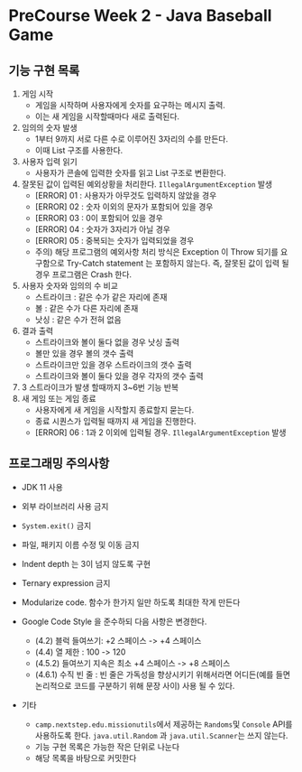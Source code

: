 # PreCourse Week 2 - Java Baseball Game

## 기능 구현 목록

1. 게임 시작
    - 게임을 시작하며 사용자에게 숫자를 요구하는 메시지 출력.
    - 이는 새 게임을 시작할때마다 새로 출력된다.
2. 임의의 숫자 발생
    - 1부터 9까지 서로 다른 수로 이루어진 3자리의 수를 만든다.
    - 이때 List<Integer> 구조를 사용한다.
3. 사용자 입력 읽기
    - 사용자가 콘솔에 입력한 숫자를 읽고 List<Integer> 구조로 변환한다.
4. 잘못된 값이 입력된 예외상황을 처리한다. `IllegalArgumentException` 발생
    - [ERROR] 01 : 사용자가 아무것도 입력하지 않았을 경우
    - [ERROR] 02 : 숫자 이외의 문자가 포함되어 있을 경우
    - [ERROR] 03 : 0이 포함되어 있을 경우
    - [ERROR] 04 : 숫자가 3자리가 아닐 경우
    - [ERROR] 05 : 중복되는 숫자가 입력되었을 경우
    - 주의) 해당 프로그램의 예외사항 처리 방식은 Exception 이 Throw 되기를 요구함으로 Try-Catch statement 는 포함하지 않는다. 즉, 잘못된 값이 입력 될 경우 프로그램은 Crash 한다.
5. 사용자 숫자와 임의의 수 비교
    - 스트라이크 : 같은 수가 같은 자리에 존재
    - 볼 : 같은 수가 다른 자리에 존재
    - 낫싱 : 같은 수가 전혀 없음
6. 결과 출력
    - 스트라이크와 볼이 둘다 없을 경우 낫싱 출력
    - 볼만 있을 경우 볼의 갯수 출력
    - 스트라이크만 있을 경우 스트라이크의 갯수 출력
    - 스트라이크와 볼이 둘다 있을 경우 각자의 갯수 출력
7. 3 스트라이크가 발생 할때까지 3~6번 기능 반복
8. 새 게임 또는 게임 종료
    - 사용자에게 새 게임을 시작할지 종료할지 묻는다.
    - 종료 시퀀스가 입력될 때까지 새 게임을 진행한다.
    - [ERROR] 06 : 1과 2 이외에 입력될 경우. `IllegalArgumentException` 발생



## 프로그래밍 주의사항
- JDK 11 사용
- 외부 라이브러리 사용 금지
- `System.exit()` 금지
- 파일, 패키지 이름 수정 및 이동 금지
- Indent depth 는 3이 넘지 않도록 구현
- Ternary expression 금지
- Modularize code. 함수가 한가지 일만 하도록 최대한 작게 만든다
- Google Code Style 을 준수하되 다음 사항은 변경한다.
    - (4.2) 블럭 들여쓰기: +2 스페이스 -> +4 스페이스
    - (4.4) 열 제한 : 100 -> 120
    - (4.5.2) 들여쓰기 지속은 최소 +4 스페이스 -> +8 스페이스
    - (4.6.1) 수직 빈 줄 : 빈 줄은 가독성을 향상시키기 위해서라면 어디든(예를 들면 논리적으로 코드를 구분하기 위해 문장 사이) 사용 될 수 있다.

- 기타
    - `camp.nextstep.edu.missionutils`에서 제공하는 `Randoms`및 `Console` API를 사용하도록 한다. `java.util.Random`
      과 `java.util.Scanner`는 쓰지 않는다.
    - 기능 구현 목록은 가능한 작은 단위로 나눈다
    - 해당 목록을 바탕으로 커밋한다